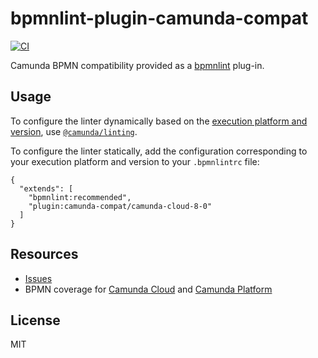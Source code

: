 # bpmnlint-plugin-camunda-compat

[![CI](https://github.com/camunda/bpmnlint-plugin-camunda-compat/workflows/CI/badge.svg)](https://github.com/camunda/bpmnlint-plugin-camunda-compat/actions?query=workflow%3ACI)

Camunda BPMN compatibility provided as a [bpmnlint](https://github.com/bpmn-io/bpmnlint) plug-in.


## Usage

To configure the linter dynamically based on the [execution platform and version](https://github.com/camunda/modeler-moddle), use [`@camunda/linting`](https://github.com/camunda/linting).

To configure the linter statically, add the configuration corresponding to your execution platform and version to your `.bpmnlintrc` file:

```
{
  "extends": [
    "bpmnlint:recommended",
    "plugin:camunda-compat/camunda-cloud-8-0"
  ]
}
```

## Resources

* [Issues](https://github.com/camunda/bpmnlint-plugin-camunda-compat/issues)
* BPMN coverage for [Camunda Cloud](https://docs.camunda.io/docs/reference/bpmn-processes/bpmn-coverage/) and [Camunda Platform](https://docs.camunda.org/manual/latest/reference/bpmn20/)


## License

MIT
